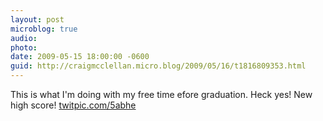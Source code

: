```yaml
---
layout: post
microblog: true
audio: 
photo: 
date: 2009-05-15 18:00:00 -0600
guid: http://craigmcclellan.micro.blog/2009/05/16/t1816809353.html
---
```

This is what I'm doing with my free time efore graduation. Heck yes! New high score! [twitpic.com/5abhe](http://twitpic.com/5abhe)
